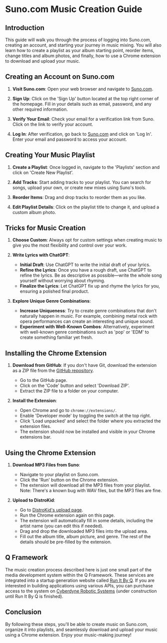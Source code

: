 # Suno.com Music Creation Guide

## Introduction

This guide will walk you through the process of logging into Suno.com, creating an account, and starting your journey in music mixing. You will also learn how to create a playlist as your album starting point, reorder items, change titles and album photos, and finally, how to use a Chrome extension to download and upload your music.

## Creating an Account on Suno.com

1. **Visit Suno.com**: Open your web browser and navigate to [Suno.com](https://suno.com).

2. **Sign Up**: Click on the 'Sign Up' button located at the top right corner of the homepage. Fill in your details such as email, password, and any other required information.

3. **Verify Your Email**: Check your email for a verification link from Suno. Click on the link to verify your account.

4. **Log In**: After verification, go back to [Suno.com](https://suno.com) and click on 'Log In'. Enter your email and password to access your account.

## Creating Your Music Playlist

1. **Create a Playlist**: Once logged in, navigate to the 'Playlists' section and click on 'Create New Playlist'.

2. **Add Tracks**: Start adding tracks to your playlist. You can search for songs, upload your own, or create new mixes using Suno's tools.

3. **Reorder Items**: Drag and drop tracks to reorder them as you like.

4. **Edit Playlist Details**: Click on the playlist title to change it, and upload a custom album photo.

## Tricks for Music Creation

1. **Choose Custom**: Always opt for custom settings when creating music to give you the most flexibility and control over your work.

2. **Write Lyrics with ChatGPT**:
   - **Initial Draft**: Use ChatGPT to write the initial draft of your lyrics.
   - **Refine the Lyrics**: Once you have a rough draft, use ChatGPT to refine the lyrics. Be as descriptive as possible—write the whole song yourself without worrying about rhyming.
   - **Finalize the Lyrics**: Let ChatGPT fix up and rhyme the lyrics for you, ensuring a polished final product.

3. **Explore Unique Genre Combinations**:
   - **Increase Uniqueness**: Try to create genre combinations that don't naturally happen in music. For example, combining metal rock with opera performances can create an interesting and unique sound.
   - **Experiment with Well-Known Combos**: Alternatively, experiment with well-known genre combinations such as 'pop' or 'EDM' to create something familiar yet fresh.

## Installing the Chrome Extension

1. **Download from GitHub**: If you don't have Git, download the extension as a ZIP file from the [GitHub repository](https://github.com/your-repository).
   - Go to the GitHub page.
   - Click on the 'Code' button and select 'Download ZIP'.
   - Extract the ZIP file to a folder on your computer.

2. **Install the Extension**:
   - Open Chrome and go to `chrome://extensions/`.
   - Enable 'Developer mode' by toggling the switch at the top right.
   - Click 'Load unpacked' and select the folder where you extracted the extension files.
   - The extension should now be installed and visible in your Chrome extensions bar.

## Using the Chrome Extension

1. **Download MP3 Files from Suno**:
   - Navigate to your playlist on Suno.com.
   - Click the 'Run' button on the Chrome extension.
   - The extension will download all the MP3 files from your playlist. Note: There's a known bug with WAV files, but the MP3 files are fine.

2. **Upload to DistroKid**:
   - Go to [DistroKid's upload page](https://distrokid.com/upload).
   - Run the Chrome extension again on this page.
   - The extension will automatically fill in some details, including the artist name (you can edit this if needed).
   - Drag and drop the downloaded MP3 files into the upload area.
   - Fill out the album title, album picture, and genre. The rest of the details should be pre-filled by the extension.

## Q Framework

The music creation process described here is just one small part of the media development system within the Q Framework. These services are integrated into a startup generation website called [Run It By Q](https://runitbyq.com/). If you are interested in building applications using various APIs, you can purchase access to the system on [Cyberdyne Robotic Systems](https://cyberdynerobotic.systems/) (under construction until Run It By Q is finished).

## Conclusion

By following these steps, you'll be able to create music on Suno.com, organize it into playlists, and seamlessly download and upload your music using a Chrome extension. Enjoy your music-making journey!
